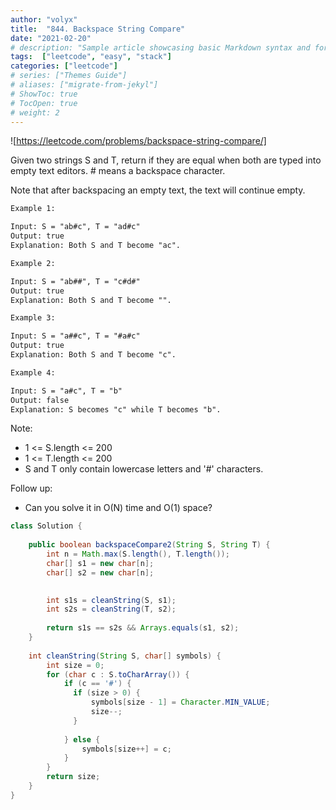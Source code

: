 ```yaml
---
author: "volyx"
title:  "844. Backspace String Compare"
date: "2021-02-20"
# description: "Sample article showcasing basic Markdown syntax and formatting for HTML elements."
tags:  ["leetcode", "easy", "stack"]
categories: ["leetcode"]
# series: ["Themes Guide"]
# aliases: ["migrate-from-jekyl"]
# ShowToc: true
# TocOpen: true
# weight: 2
---
```


![https://leetcode.com/problems/backspace-string-compare/]

Given two strings S and T, return if they are equal when both are typed into empty text editors. # means a backspace character.

Note that after backspacing an empty text, the text will continue empty.

```txt
Example 1:

Input: S = "ab#c", T = "ad#c"
Output: true
Explanation: Both S and T become "ac".

Example 2:

Input: S = "ab##", T = "c#d#"
Output: true
Explanation: Both S and T become "".

Example 3:

Input: S = "a##c", T = "#a#c"
Output: true
Explanation: Both S and T become "c".

Example 4:

Input: S = "a#c", T = "b"
Output: false
Explanation: S becomes "c" while T becomes "b".
```

Note:

- 1 <= S.length <= 200
- 1 <= T.length <= 200
- S and T only contain lowercase letters and '#' characters.

Follow up:

- Can you solve it in O(N) time and O(1) space?

```java
class Solution {
    
    public boolean backspaceCompare2(String S, String T) {
        int n = Math.max(S.length(), T.length());
        char[] s1 = new char[n];
        char[] s2 = new char[n];
        

        int s1s = cleanString(S, s1);
        int s2s = cleanString(T, s2);
        
        return s1s == s2s && Arrays.equals(s1, s2);
    }
    
    int cleanString(String S, char[] symbols) {
        int size = 0;
        for (char c : S.toCharArray()) {
            if (c == '#') {
              if (size > 0) {
                  symbols[size - 1] = Character.MIN_VALUE;
                  size--;
              }  
                
            } else {
                symbols[size++] = c;
            }
        }
        return size;
    }
}
